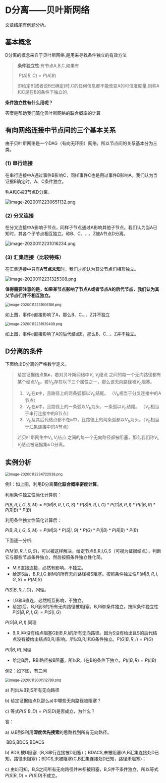 # D分离——贝叶斯网络

文章结尾有例题分析。

## 基本概念

D分离的概念来自于贝叶斯网络,是用来寻找条件独立的有效方法

>   **条件独立性**:有节点A,B,C,如果有
>
>   ​							$P(A|B,C)=P(A|B)$ 
>
>   即给定B(或者说B已确定)时,C的任何信息都不能改变A的可信度度量,则称A和C是在B的条件下独立的.

**条件独立性有什么用呢？**

答案是帮助我们简化贝叶斯网络的联合概率的计算



## 有向网络连接中节点间的三个基本关系

由于贝叶斯网络是一个DAG（有向无环图）网络。所以节点间的关系基本分为三类。

### (1)	串行连接

​	在串行连接中A通过事件B影响C，同样事件C也是用过事件B影响A。我们认为当证据B确定时，A、C条件独立。

称A和C被B节点D分离。

![image-20200112230651132.png](https://i.loli.net/2020/01/12/SAgIbNLnD4xKqGs.png)

### (2)	分叉连接

​		在分叉连接中A影响子节点，同样子节点通过A影响其他子节点。我们认为当A已知时，其各个子节点相互独立。称B、C、...、Z被A节点D分离。

![image-20200112231016234.png](https://i.loli.net/2020/01/12/a7VzY1tb5vM4snc.png)

### (3)	汇集连接（比较特殊）

​	在汇集连接中只有**A节点未知**时，我们才能认为其父节点们相互独立。



![image-20200112231325308.png](https://i.loli.net/2020/01/12/CevZnGT2z467yiX.png)



**值得需要注意的是，如果某节点影响了节点A或者节点A的后代节点，我们认为其父节点们并不相互独立。**

<img src="https://i.loli.net/2020/01/12/orqHAST6sUBPjgi.png" alt="image-20200112231606186.png" style="zoom:80%;" />



如上图，事件e直接影响了A，那么B、C...、Z并不独立

<img src="https://i.loli.net/2020/01/12/inhz9ybCYouLg6V.png" alt="image-20200112231939409.png" style="zoom:80%;" />

如上图，事件e直接影响了A的后代结点E，那么B、C...、Z并不独立。

## D分离的条件

下面给出D分离的严格数学定义。

>   给定证据结点集𝛆，若对贝叶斯网络中$V_{i}, V_{j}$结点 之间的每一个无向路径都有某个结点$V_{b}$。若$V_{b}$存在以下三个属性之一，那么该无向路径被$V_{b}$阻塞。
>
>   1.  ​	$V_{b}$在𝛆中，且路径上的两条弧都以$V_{b}$结尾。 （$V_{b}$相当于分叉连接中的A节点）
>   2.  ​	$V_{b}$在𝛆中，且路径上的一条弧以$V_{b}$为头，一条弧以$V_{b}$结尾。 （$V_{b}$相当于串行连接中的B节点）
>   3.  ​	$V_{b}$及其后代结点都不在𝛆中，且路径上的两条弧都以$V_{b}$为头。（$V_{b}$相当于汇集连接中的A节点）
>
>   若贝叶斯网络中$V_{i}, V_{j}$结点 之间的每一个无向路径都被阻塞，那么我们称$V_{i}, V_{j}$结点被证据集𝛆  D分离。

## 实例分析

<img src="https://i.loli.net/2020/01/12/xMeSOLFud34y96U.png" alt="image-20200112234722938.png" style="zoom:80%;" />

例1：如上图，利用D分离**简化联合概率密度计算**。

利用条件独立性简化计算前：

$P(B,R,I,G,S,M)=P(M|B,R,I,G,S)*P(S|B,R,I,G)*P(G|B,R,I)*P(I|B,R)*P(R|B)*P(B)$ 

利用条件独立性简化计算后：

$P(B,R,I,G,S,M)=P(M|S)*P(S|I,G)*P(G)*P(I|B)*P(R|B)*P(B)$ 

下面逐一分析:

$P(M|B,R,I,G,S)$，可以被这样解决，给定节点B,R,I,G,S（可视为证据结点），判断它与那些节点条件独立，然后按照条件独立性化简。

-   M,S直接连接，必然有影响，不独立。
-   给定S后，B,R,I,G.到M的所有无向路径被S阻塞。按照条件独立性$P(M|B,R,I,G,S)=P(M|S)$

$P(S|B,R,I,G)$，同理。

-   I,G和S直连，必然相互影响，不独立。
-   给定I后，B,R到S的所有无向路径被I阻塞。B,R和I条件独立，按照条件独立性$P(S|B,R,I,G)=P(S|I,G)$

$P(G|B,R,I)$,同理

-   B,R,I中没有结点阻塞G到B,R,I的所有无向路径。因为S没有给出且S的后代结点没有被给出结点B,R,I影响。所以B,R,I和G条件独立。$P(G|B,R,I)=P(G)$

$P(I|B,R)$,同理

-   给定B后，RBI路径被B阻塞，所以R，I在B的条件下独立。$P(I|B,R)=P(I|B)$





例2：如下图，有三问

<img src="https://i.loli.net/2020/01/13/BGcq9xiKLE45aub.png" alt="image-20200113001512780.png" style="zoom:80%;" />

a)	列出从B到S所有无向路径

b)	给定证据结点D,那么a)中哪些无向路径被阻塞？

c)	等式$P(S|B,D)=P(S|D)$是否成立，为什么？



答：

a) 从B到S利用**深度优先搜索**的思路找到所有无向路径。

​	BDS,BDCS,BDACS

b) BDS,被D阻塞（B,S串行连接被D阻塞）；BDACS,未被阻塞(A,B汇集连接处D已知，路径未阻塞)；BDCS,未被阻塞(C,B汇集连接处D已知，路径未阻塞)；

c)	由b)可知，B,S之间所有无向路径并未都被阻塞，B,S并不条件独立，所以等式$P(S|B,D)=P(S|D)$不成立。